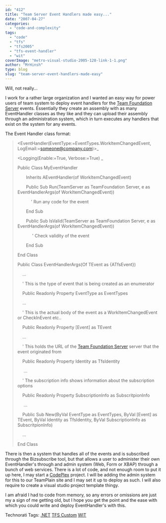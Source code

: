 ```yaml
---
id: "412"
title: "Team Server Event Handlers made easy..."
date: "2007-04-27"
categories: 
  - "code-and-complexity"
tags: 
  - "code"
  - "tfs"
  - "tfs2005"
  - "tfs-event-handler"
  - "wit"
coverImage: "metro-visual-studio-2005-128-link-1-1.png"
author: "MrHinsh"
type: blog
slug: "team-server-event-handlers-made-easy"
---
```


Will, not really...

I work for a rather large organization and I wanted an easy way for power users of team system to deploy event handlers for the [Team Foundation Server](http://msdn2.microsoft.com/en-us/teamsystem/aa718934.aspx "Team Foundation Server") events. Essentially they create an assembly with as many EventHandler classes as they like and they can upload their assembly through an administration system, which in turn executes any handlers that exist on the system for any events.

The Event Handler class format:

> <EventHandler(EventType:=EventTypes.WorkItemChangedEvent, LogEmail:=[someone@company.com](mailto:someone@company.com))>\_
> 
> <Logging(Enable:=True, Verbose:=True) \_
> 
> Public Class MyEventHandler
> 
>        Inherits AEventHandler(of WorkItemChangedEvent)
> 
>        Public Sub Run(TeamServer as TeamFoundation Server, e as EventHandlerArgs(of WorkItemChangedEvent))
> 
>            ' Run any code for the event
> 
>        End Sub
> 
>        Public Sub IsValid(TeamServer as TeamFoundation Server, e as EventHandlerArgs(of WorkItemChangedEvent))
> 
>             ' Check validity of the event
> 
>        End Sub
> 
> End Class
> 
> Public Class EventHandlerArgs(Of TEvent as {ATfsEvent})
> 
>     ...
> 
>     ' This is the type of event that is being created as an enumerator   
> 
>     Public Readonly Property EventType as EventTypes
> 
>     ...
> 
>     ' This is the actual body of the event as a WorkItemChangedEvent or CheckInEvent etc..
> 
>     Public Readonly Property \[Event\] as TEvent
> 
>     ...
> 
>     ' This holds the URL of the [Team Foundation Server](http://msdn2.microsoft.com/en-us/teamsystem/aa718934.aspx "Team Foundation Server") server that the event originated from
> 
>     Public Readonly Property Identity as TfsIdentity
> 
>      ... 
> 
>     ' The subscription info shows information about the subscription options
> 
>     Public Readonly Property SubscriptionInfo as SubscritpionInfo
> 
>      ...
> 
>     Public Sub New(ByVal EventType as EventTypes, ByVal \[Event\] as TEvent, ByVal Identity as TfsIdentity, ByVal SubscriptionInfo as SubscritpionInfo)
> 
>     ...
> 
> End Class

There is then a system that handles all of the events and is subscribed through the Bizsubscribe tool, but that allows a user to administer their own EventHandler's through and admin system (Web, Form or XBAP) through a bunch of web services. There is a lot of code, and not enough room to put it up here, I may start a [CodePlex](http://www.codeplex.com "CodePlex") project. I will be adding the admin system for this to our TeamPlain site and I may set it up to deploy as such. I will also require to create a visual studio project template thingy.

I am afraid I had to code from memory, so any errors or omissions are just my a sign of me getting old, but I hope you get the point and the ease with which you could write and deploy EventHandler's with this.

Technorati Tags: [.NET](http://technorati.com/tags/.NET) [TFS Custom](http://technorati.com/tags/TFS+Custom) [WIT](http://technorati.com/tags/WIT)



